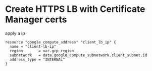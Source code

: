 # Create HTTPS LB with Certificate Manager certs

apply a ip

```hcl
resource "google_compute_address" "client_lb_ip" {
  name = "client-lb-ip"
  region       = var.gcp_region
  subnetwork   = data.google_compute_subnetwork.client_subnet.id
  address_type = "INTERNAL"
}
```
